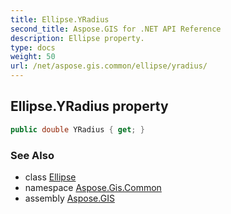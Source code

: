 ```yaml
---
title: Ellipse.YRadius
second_title: Aspose.GIS for .NET API Reference
description: Ellipse property. 
type: docs
weight: 50
url: /net/aspose.gis.common/ellipse/yradius/
---
```

## Ellipse.YRadius property

```csharp
public double YRadius { get; }
```

### See Also

* class [Ellipse](../)
* namespace [Aspose.Gis.Common](../../ellipse/)
* assembly [Aspose.GIS](../../../)


